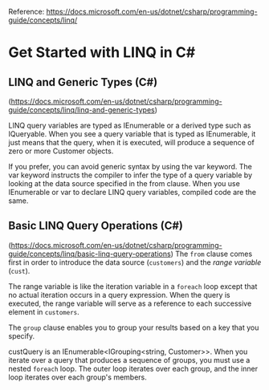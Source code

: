 Reference: https://docs.microsoft.com/en-us/dotnet/csharp/programming-guide/concepts/linq/
# Get Started with LINQ in C#
## LINQ and Generic Types (C#)
(https://docs.microsoft.com/en-us/dotnet/csharp/programming-guide/concepts/linq/linq-and-generic-types)

LINQ query variables are typed as IEnumerable<T> or a derived type such as IQueryable<T>. When you see a query variable that is typed as IEnumerable<Customer>, it just means that the query, when it is executed, will produce a sequence of zero or more Customer objects.

If you prefer, you can avoid generic syntax by using the var keyword. The var keyword instructs the compiler to infer the type of a query variable by looking at the data source specified in the from clause. When you use IEnumerable<T> or var to declare LINQ query variables, compiled code are the same.
## Basic LINQ Query Operations (C#)
(https://docs.microsoft.com/en-us/dotnet/csharp/programming-guide/concepts/linq/basic-linq-query-operations)
 The `from` clause comes first in order to introduce the data source (`customers`) and the *range variable* (`cust`).
 
The range variable is like the iteration variable in a `foreach` loop except that no actual iteration occurs in a query expression. When the query is executed, the range variable will serve as a reference to each successive element in `customers`. 

The `group` clause enables you to group your results based on a key that you specify. 

custQuery is an IEnumerable<IGrouping<string, Customer>>. When you iterate over a query that produces a sequence of groups, you must use a nested `foreach` loop. The outer loop iterates over each group, and the inner loop iterates over each group's members.
